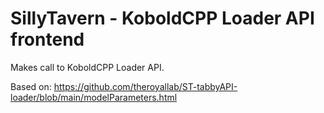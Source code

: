 # SillyTavern - KoboldCPP Loader API frontend
Makes call to KoboldCPP Loader API.

Based on: https://github.com/theroyallab/ST-tabbyAPI-loader/blob/main/modelParameters.html